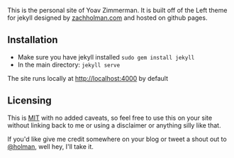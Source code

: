This is the personal site of Yoav Zimmerman. It is built off of the Left theme for jekyll designed by [zachholman.com](http://zachholman.com/) and hosted on github pages.

## Installation

- Make sure you have jekyll installed `sudo gem install jekyll`
- In the main directory: `jekyll serve`

The site runs locally at <http://localhost:4000> by default

## Licensing

This is [MIT](https://github.com/holman/left/blob/master/LICENSE) with no
added caveats, so feel free to use this on your site without linking back to
me or using a disclaimer or anything silly like that.

If you'd like give me credit somewhere on your blog or tweet a shout out to
[@holman](https://twitter.com/holman), well hey, I'll take it.
